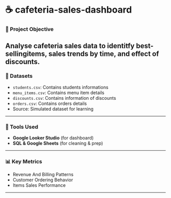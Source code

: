 # ☕ cafeteria-sales-dashboard
### 📌 Project Objective 
Analyse cafeteria sales data to identitfy best-sellingitems, sales trends by time, and effect of discounts.
---
### 📂 Datasets
- `students.csv`: Contains students informations
- `menu_items.csv`: Contains menu item details
- `discounts.csv`: Contains information of discounts
- `orders.csv`: Contains orders details
- Source: Simulated dataset for learning
---
### 🔧 Tools Used
- **Google Looker Studio** (for dashboard)
- **SQL & Google Sheets** (for cleaning & prep)
---
### 📊 Key Metrics
- Revenue And Billing Patterns
- Customer Ordering Behavior
- Items Sales Performance
---
### 

